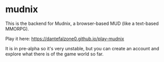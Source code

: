 # mudnix

This is the backend for Mudnix, a browser-based MUD (like a text-based MMORPG).

Play it here: https://dantefalzone0.github.io/play-mudnix

It is in pre-alpha so it's very unstable, but you can create an account and explore what there is of the game world so far.
